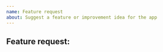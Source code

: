 ```yaml
---
name: Feature request
about: Suggest a feature or improvement idea for the app
---
```

<!-- 
NOTE: If you want all your issues / feature requests to have higher priority,
consider joining our community on Patreon: https://patreon.com/sigma_file_manager
-->

## Feature request:
<!-- Write your issue details below this comment -->

